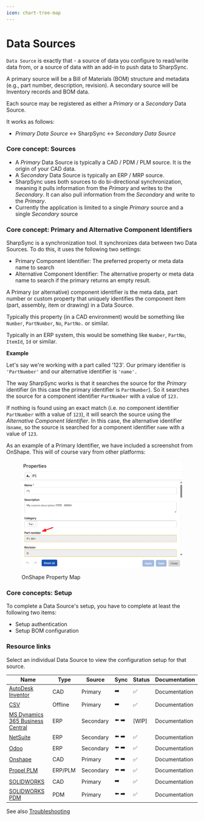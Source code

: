 ```yaml
---
icon: chart-tree-map
---
```


# Data Sources

&#x20;`Data Source` is exactly that - a source of data you configure to read/write data from, or a source of data with an add-in to push data to SharpSync.&#x20;

A primary source will be a Bill of Materials (BOM) structure and metadata (e.g., part number, description, revision). A secondary source will be Inventory records and BOM data.

Each source may be registered as either a _Primary_ or a _Secondary_ Data Source.&#x20;

It works as follows:

* _Primary Data Source_ ↔️ SharpSync ↔️ &#x53;_&#x65;condary Data Source_

### Core concept: Sources

* A _Primary_ Data Source is typically a CAD / PDM / PLM source. It is the origin of your CAD data.
* A &#x53;_&#x65;condary_ Data Source is typically an ERP / MRP source.
* SharpSync uses both sources to do bi-directional synchronization, meaning it pulls information from the _Primary_ and writes to the _Secondary_. It can also pull information from the _Secondary_ and write to the _Primary_.
* Currently the application is limited to a single _Primary_ source and a single _Secondary_ source

### Core concept: Primary and Alternative Component Identifiers

SharpSync is a synchronization tool. It synchronizes data between two Data Sources. To do this, it uses the following two settings:

* Primary Component Identifier: The preferred property or meta data name to search
* Alternative Component Identifier: The alternative property or meta data name to search if the primary returns an empty result.

A Primary (or alternative) component identifier is the meta data, part number or custom property that uniquely identifies the component item (part, assembly, item or drawing) in a Data Source.

Typically this property (in a CAD environment) would be something like `Number`, `PartNumber`, `No`, `PartNo.`  or similar.

Typically in an ERP system, this would be something like `Number`, `PartNo`, `ItemId`, `Id` or similar.



**Example**

Let's say we're working with a part called '123'. Our primary identifier is `'PartNumber'` and our alternative identifier is `'name'.`

The way SharpSync works is that it searches the source for the _Primary_ identifier (in this case the primary identifier is `PartNumber`). So it  searches the source for a component identifier  `PartNumber` with a value of `123.`&#x20;

If nothing is found using an exact match (i.e. no component identifier `PartNumber` with a value of `123`), it will search the source using the _Alternative Component Identifier_. In this case, the alternative identifier is`name`, so the source is searched for a component identifier `name` with a value of `123`.

As an example of a Primary Identifier, we have included a screenshot from OnShape. This will of course vary from other platforms:

<figure><img src="../.gitbook/assets/image (2) (1).png" alt="" width="563"><figcaption><p>OnShape Property Map</p></figcaption></figure>

### Core concepts: Setup

To complete a Data Source's setup, you have to complete at least the following two items:

* Setup authentication
* Setup BOM configuration

### Resource links

Select an individual Data Source to view the configuration setup for that source.

<table data-full-width="false"><thead><tr><th width="317">Name</th><th width="108">Type</th><th width="119">Source</th><th>Sync</th><th>Status</th><th data-hidden>Documentation</th></tr></thead><tbody><tr><td><a href="../data-sources/autodesk-inventor.md">AutoDesk Inventor</a></td><td>CAD</td><td>Primary</td><td>➡️</td><td><span data-gb-custom-inline data-tag="emoji" data-code="2705">✅</span></td><td>Documentation</td></tr><tr><td><a href="../data-sources/editor/">CSV</a></td><td>Offline</td><td>Primary</td><td>➡️</td><td><span data-gb-custom-inline data-tag="emoji" data-code="2705">✅</span></td><td>Documentation</td></tr><tr><td><a href="../data-sources/ms-dynamics-365-business-central.md">MS Dynamics 365 Business Central</a></td><td>ERP</td><td>Secondary</td><td>⬅️ ➡️️</td><td>[WIP]</td><td>Documentation</td></tr><tr><td><a href="../data-sources/netsuite/">NetSuite</a></td><td>ERP</td><td>Secondary</td><td>⬅️ ➡️️</td><td><span data-gb-custom-inline data-tag="emoji" data-code="2705">✅</span></td><td>Documentation</td></tr><tr><td><a href="../data-sources/odoo/">Odoo</a></td><td>ERP</td><td>Secondary</td><td>⬅️ ➡️️</td><td><span data-gb-custom-inline data-tag="emoji" data-code="2705">✅</span></td><td>Documentation</td></tr><tr><td><a href="../data-sources/onshape/">Onshape</a></td><td>CAD</td><td>Primary</td><td>⬅️ ➡️️</td><td><span data-gb-custom-inline data-tag="emoji" data-code="2705">✅</span></td><td>Documentation</td></tr><tr><td><a href="../data-sources/propel-plm/">Propel PLM</a></td><td>ERP/PLM</td><td>Secondary</td><td>⬅️ ➡️️</td><td><span data-gb-custom-inline data-tag="emoji" data-code="2705">✅</span></td><td>Documentation</td></tr><tr><td><a href="../data-sources/solidworks.md">SOLIDWORKS</a></td><td>CAD</td><td>Primary</td><td>➡️</td><td><span data-gb-custom-inline data-tag="emoji" data-code="2705">✅</span></td><td>Documentation</td></tr><tr><td><a href="../data-sources/solidworks-pdm.md">SOLIDWORKS PDM</a></td><td>PDM</td><td>Primary</td><td>⬅️ ➡️️</td><td><span data-gb-custom-inline data-tag="emoji" data-code="2705">✅</span></td><td>Documentation</td></tr></tbody></table>

See also [Troubleshooting](https://github.com/SharpSync/docs/blob/main/datasources/troubleshooting_datasources.md)
